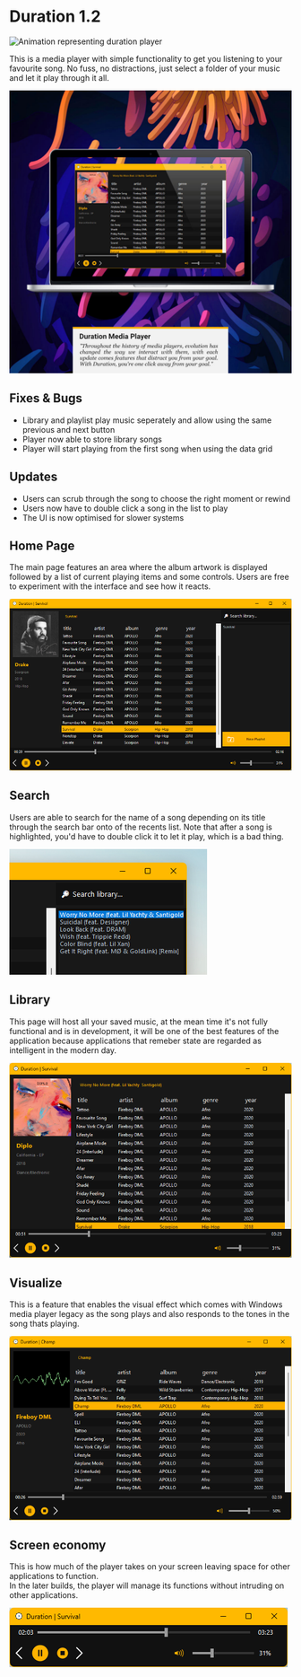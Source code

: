 # Duration 1.2
![Animation representing duration player](Screenshots/duration.gif)

This is a media player with simple functionality to get you listening to your favourite song.
No fuss, no distractions, just select a folder of your music and let it play through it all.

![Image of duration media player](Screenshots/statement.jpg)

## Fixes & Bugs

- Library and playlist play music seperately and allow using the same previous and next button
- Player now able to store library songs
- Player will start playing from the first song when using the data grid 

## Updates

- Users can scrub through the song to choose the right moment or rewind
- Users now have to double click a song in the list to play
- The UI is now optimised for slower systems

## Home Page

The main page features an area where the album artwork is displayed followed by a list of current playing items and some controls.
Users are free to experiment with the interface and see how it reacts.

![Image of Main Page](Screenshots/Main.png)

## Search

Users are able to search for the name of a song depending on its title through the search bar onto of the recents list. Note that 
after a song is highlighted, you'd have to double click it to let it play, which is a bad thing.

![Image of search feature](Screenshots/Search.png)

## Library

This page will host all your saved music, at the mean time it's not fully functional and is in development, it will be one of the 
best features of the application because applications that remeber state are regarded as intelligent in the modern day.

![Image of Library page](Screenshots/Library.png)

## Visualize

This is a feature that enables the visual effect which comes with Windows media player legacy as the song plays and also responds 
to the tones in the song thats playing.

![Image of Visualize feature that replaces artwork with waves](Screenshots/Visualize.png)

## Screen economy

This is how much of the player takes on your screen leaving space for other applications to function.  
In the later builds, the player will manage its functions without intruding on other applications.

![Smallest size the app can be](Screenshots/economy.png)
